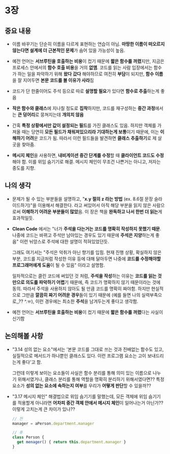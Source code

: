 # 3장

## 중요 내용

- 이름 바꾸기는 단순히 이름을 다르게 표현하는 연습이 아님. **마땅한 이름이 떠오르지 않는다면 설계에 더 근본적인 문제**가 숨어 있을 가능성이 높음. 

- 예전 언어는 **서브루틴을 호출하는 비용**이 컸기 때문에 **짧은 함수를 꺼렸**지만, 지금은 프로세스 안에서의 **함수 호출 비용**을 거의 **없앰**. 코드를 읽는 사람 입장에서는 함수가 하는 일을 파악하기 위해 **왔다 갔다** 해야하므로 여전히 **부담**이 되지만, **함수 이름**을 잘 지어두면 **본문 코드를 볼 이유가 사라**짐
- 코드가 단 한줄이어도 주석 등으로 따로 **설명할 필요**가 있다면 **함수로 추출**하는게 좋음
- **작은 함수와 클래스**에 지나칠 정도로 **집착**하지만, 코드를 재구성하는 **중간 과정**에서는 **큰 덩어리**로 뭉쳐지는데 **개의치 않음**
- 간혹 **특정 상황에서만 값이 설정되는 필드**를 가진 클래스도 있음. 하지만 객체를 가져올 때는 당연히 **모든 필드가 채워져있으리라 기대하는게 보통**이기 때문에, 이는 **이해하기 어려**운 코드가 됨. 따라서 이런 필드들을 발견하면 **클래스 추출하기**로 제 살 곳을 찾아줌.
- **메시지 체인**을 사용하면, **내비게이션 중간 단계를 수정**할 때 **클라이언트 코드도 수정**해야 함. 이를 위임 숨기기로 해결. 메시지 체인이 무조건 나쁜거는 아니고, 저자는 중도를 지향.

## 나의 생각

- 문제가 될 수 있는 부분들을 설명하고, "**x.y 절의 z 라는 방법** (ex. 8.6절 문장 슬라이드하기)"을 이용해서 해결한다. 라고 써있어서 아직 해당 부분을 읽지 않은 사람으로써 **이해하기 어려운 부분들이 많았**음. 이 장은 책을 **완독하고 나서 한번 더 읽는**게 효과적일듯.

- **Clean Code** 에서는 "너가 **주석을 다는거는 코드를 명확히 작성하지 못했기 때문**. 나중에 코드는 바뀌고 주석만 남아있는 경우도 있기 때문에 **주석은 지양**하는게 좋음" 이런 뉘앙스로 주석에 대한 설명이 적혀있었던듯. 

  그래도 여기서는 "주석은 악취가 아닌 향기를 입힘. 현재 진행 상황, 확실하지 않은 부분, 코드를 지금처럼 작성한 이유 등에 대해 달아두면 나중에 **코드를 수정해야할 프로그래머에게 도움**이 될 수 있음" 이라고 설명함. 

  일차적으로는 클린 코드에 써있던 것 처럼, **주석을 작성**하는 이유는 **코드를 읽는 것만으로 의도를 파악하기 어렵**기 때문에, 즉 코드가 명확하지 않기 때문이라는 것에 동의. 따라서 주석을 사용하지 않아도 될 만큼 코드를 명확히 짜야함. 하지만 현실적으로 그만큼 **깔끔히 짜기 어려운 경우**들이 있기 때문에 (예를 들면 나의 실력부족으로,,?? ^.ㅠ), 이런 경우에는 최소한 **주석**을 남겨두는게 좋다고 생각함.

- 예전 언어는 **서브루틴을 호출하는 비용**이 컸기 때문에 **짧은 함수를 꺼렸**다는 사실이 신기함

## 논의해볼 사항

- "3.14 성의 없는 요소"에서는 '본문 코드를 그대로 쓰는 것과 진배없는 함수도 있고, 실질적으로 메서드가 하나뿐인 클래스도 있다. 이런 프로그램 요소는 고이 보내드리는게 좋다'고 함.

  그런데 이렇게 보이는 요소들이 사실은 함수 분리를 통해 의미 있는 이름으로 나누기 위해서였거나, 클래스 분리를 통해 역할을 명확히 분리하기 위해서였다면?? 특정 요소가 **성의 없는 요소에 속하는지 여부**를 우리가 **어떻게 판단**할 수 있을까??

- "3.17 메시지 체인" 해결법으로 위임 숨기기를 말했는데, 모든 객체에 위임 숨기기를 적용할게 아니라면  **어차피 중간 객체 안에서 메시지 체인**이 일어나는거 아닌가?? 이렇게 고치는게 큰 차이가 있나??

  ```javascript
  // 전
  manager = aPerson.department.manager
  
  // 후
  class Person {
    get menager() { return this.department.manager }
  }
  ```

  
